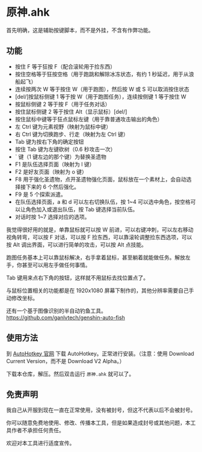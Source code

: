 # 原神.ahk

首先明确，这是辅助按键脚本，而不是外挂，不含有作弊功能。

## 功能

* 按住 F 等于狂按 F（配合滚轮用于捡东西）
* 按住空格等于狂按空格（用于跑跳和解除冰冻状态，有约 1 秒延迟，用于从浪船起飞）
* 连续按两次 W 等于按住 W（用于跑图），然后按 W 或 S 可以取消按住状态
* [del/]按鼠标侧键 1 等于按 W（用于跑图任务），连续按侧键 1 等于按住 W
* 按鼠标侧键 2 等于按 F（用于任务对话）
* 按住鼠标侧键 2 等于按住 Alt（显示鼠标）[del/]
* 按住鼠标中键等于狂点鼠标左键（用于靠普通攻击输出的角色）
* 左 Ctrl 键为元素视野（映射为鼠标中键）
* 右 Ctrl 键为切换跑步、行走（映射为左 Ctrl 键）
* Tab 键为按右下角的确定按钮
* 按住 Tab 键为左键砍树（0.6 秒攻击一次）
* ` 键（1 键左边的那个键）为替换圣遗物
* F1 是队伍选择页面（映射为 l 键）
* F2 是好友页面（映射为 o 键）
* F8 用于强化圣遗物，点开圣遗物强化页面，鼠标放在一个素材上，会自动选择接下来的 6 个然后强化。
* F9 是 5 个探索派遣。
* 在队伍选择页面，a 和 d 可以左右切换队伍，按 1~4 可以选中角色，按空格可以让角色加入或退出队伍，按 Tab 键选择当前队伍。
* 对话时按 1~7 选择对应的选项。

我觉得很好用的就是，单靠鼠标就可以按 W 前进，可以右键冲刺，可以左右移动视角转弯，可以按 F 对话，可以按 F 捡东西，可以靠滚轮调整捡东西选项，可以按 Alt 调出界面，可以进行简单的攻击，可以按 Alt 点技能。

跑图任务基本上可以靠鼠标解决，右手拿着鼠标，甚至躺着就能做任务。解放左手，你甚至可以用左手做任何事情。

Tab 键用来点右下角的按钮，这样就不用鼠标去找位置点了。

与鼠标位置相关的功能都是在 1920x1080 屏幕下制作的，其他分辨率需要自己手动修改坐标。

还有一个基于图像识别的半自动钓鱼工具。 <https://github.com/ganlvtech/genshin-auto-fish>

## 使用方法

到 [AutoHotkey 官网](https://www.autohotkey.com/) 下载 AutoHotkey。正常进行安装。（注意：使用 Download Current Version，而不是 Download V2 Alpha。）

下载本仓库，解压。然后双击运行 `原神.ahk` 就可以了。

## 免责声明

我自己从开服到现在一直在正常使用，没有被封号，但这不代表以后不会被封号。

你可以随意免费地使用、修改、传播本工具，但是如果造成封号或其他问题，本工具作者不承担任何责任。

欢迎对本工具进行适度宣传。
